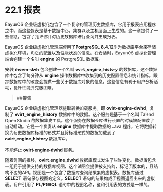 # 22.1 报表
EayunOS 企业级虚拟化包含了一个复杂的管理历史数据库，它用于报表应用程序之中，而这些报表是基于数据中心，集群以及主机层面上生成的。这一章提供了一些信息，包含了允许你针对历史数据库进行查询并生成报表。

EayunOS 企业级虚拟化管理端使用了**PostgreSQL 8.4.12**作为数据库平台来存储虚拟化环境，和它的配置以及性能状态的信息。在安装时，EayunOS 虚拟化管理端会创建一个名叫 **engine** 的 PostgreSQL 数据库。

安装 **rhevm-dwh** 包会创建一个名叫 **ovirt_engine_history** 的数据库，这个数据库中包含了每分钟从 **engine** 操作数据库中收集到的历史配置信息和统计指标。跟踪数据库中的改变会提供一些关于数据库对象的信息，这些信息有利于用户分析活动，提升性能并克服困难。

>##**警告**
>
EayunOS 企业级虚拟化管理器提取转换加载服务，即 **ovirt-engine-dwhd**，复制了 **ovirt_engine_history** 数据库中的数据。这个服务是基于一个名叫 Talend Open Studio 的数据集成工具。这个服务在数据仓库进行设置的时候被配置成了自动启动。它是一个负责从 **engine** 数据库中提取数据的 Java 程序，它将数据转换为历史数据库标准的形式并且将标准形式的数据加载到了 **ovirt_engine_history** 数据库中。
</br>
</br>
不能停止 **ovirt-engine-dwhd** 服务。

随着时间的推移，**ovirt_engine_dwhd** 数据库模式发生了些许变化。数据库包含一组用于提供支持的数据库视图，这个试图会提供被支持的，标记了版本的，且结构不变的API。视图是一个包含了数据库查询结果集的虚拟表。数据库通过 **SELECT** 语句保存视图的定义。**SELECT** 语句的结果构成了视图返回出来的虚拟表。用户引用了 **PL/PGSQL** 语句中的视图名称，这和引用表的方式是一样的。
